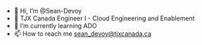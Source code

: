 - 👋 Hi, I’m @Sean-Devoy
- 👀 TJX Canada Engineer I - Cloud Engineering and Enablement
- 🌱 I’m currently learning ADO
- 📫 How to reach me sean_devoy@tjxcanada.ca

<!---
Sean-Devoy/Sean-Devoy is a ✨ special ✨ repository because its `README.md` (this file) appears on your GitHub profile.
You can click the Preview link to take a look at your changes.
--->
